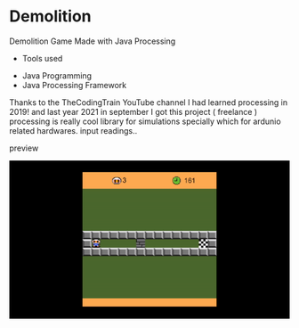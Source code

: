 # Demolition
 Demolition Game Made with Java Processing

* Tools used
- Java Programming
- Java Processing Framework


Thanks to the TheCodingTrain YouTube channel I had learned processing in 2019! and last year 2021 in september I got this project ( freelance )
processing is really cool library for simulations specially which for ardunio related hardwares. input readings..

preview

![](preview.gif)
